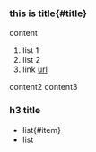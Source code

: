 ### this is title{#title}

content

1. list 1
2. list 2
3. link [url](https://tedshd.io)

content2
content3

### h3 title

* list{#item}
* list
